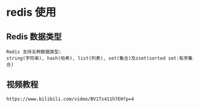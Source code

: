 # redis 使用

## Redis 数据类型
    
    Redis 支持五种数据类型: 
    string(字符串), hash(哈希), list(列表), set(集合)及zset(sorted set:有序集合)


## 视频教程
    
    https://www.bilibili.com/video/BV1Ts411h7EH?p=4